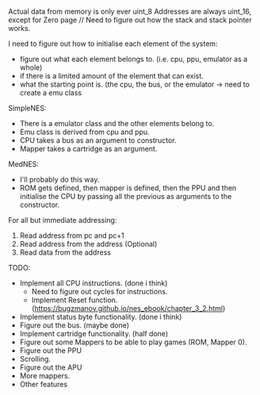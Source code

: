 Actual data from memory is only ever uint_8
Addresses are always uint_16, except for Zero page
// Need to figure out how the stack and stack pointer works.

I need to figure out how to initialise each element of the system:
* figure out what each element belongs to. (i.e. cpu, ppu, emulator as a whole)
* if there is a limited amount of the element that can exist.
* what the starting point is. (the cpu, the bus, or the emulator -> need to create a emu class

SimpleNES:
* There is a emulator class and the other elements belong to.
* Emu class is derived from cpu and ppu.
* CPU takes a bus as an argument to constructor.
* Mapper takes a cartridge as an argument.

MedNES:
*  I'll probably do this way.
* ROM gets defined, then mapper is defined, then the PPU and then initialise the CPU by passing all the previous as arguments to the constructor. 

For all but immediate addressing:
1. Read address from pc and pc+1
2. Read address from the address (Optional)
3. Read data from the address

TODO:
* Implement all CPU instructions. (done i think)
	* Need to figure out cycles for instructions.
	* Implement Reset function. (https://bugzmanov.github.io/nes_ebook/chapter_3_2.html)
* Implement status byte functionality. (done i think)
* Figure out the bus. (maybe done)
* Implement cartridge functionality. (half done)
* Figure out some Mappers to be able to play games (ROM, Mapper 0).
* Figure out the PPU
* Scrolling.
* Figure out the APU
* More mappers.
* Other features